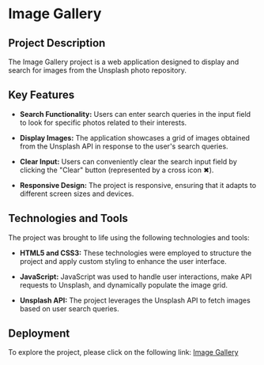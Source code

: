 # Image Gallery

## Project Description

The Image Gallery project is a web application designed to display and search for images from the Unsplash photo repository.

## Key Features

- **Search Functionality:** Users can enter search queries in the input field to look for specific photos related to their interests.

- **Display Images:** The application showcases a grid of images obtained from the Unsplash API in response to the user's search queries.

- **Clear Input:** Users can conveniently clear the search input field by clicking the "Clear" button (represented by a cross icon ✖).

- **Responsive Design:** The project is responsive, ensuring that it adapts to different screen sizes and devices.

## Technologies and Tools

The project was brought to life using the following technologies and tools:

- **HTML5 and CSS3:** These technologies were employed to structure the project and apply custom styling to enhance the user interface.

- **JavaScript:** JavaScript was used to handle user interactions, make API requests to Unsplash, and dynamically populate the image grid.

- **Unsplash API:** The project leverages the Unsplash API to fetch images based on user search queries.

## Deployment

To explore the project, please click on the following link: [Image Gallery](https://vladdlevshuk.github.io/Image-Gallery/)
